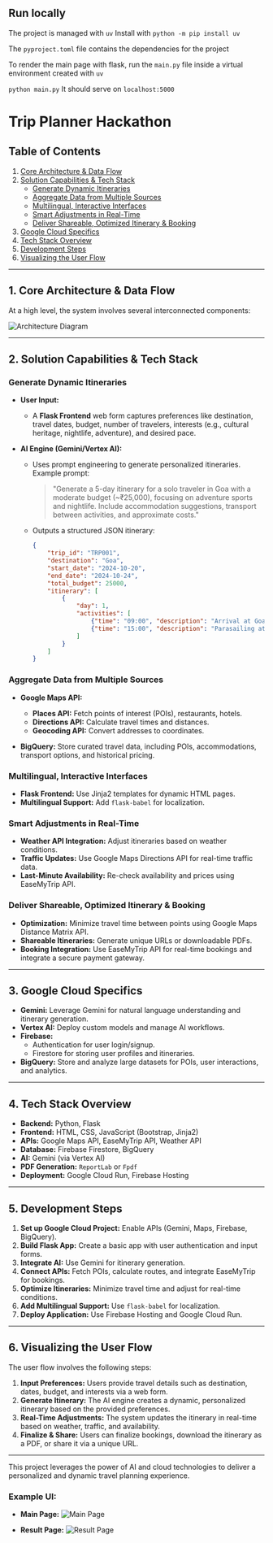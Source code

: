 ## Run locally

The project is managed with `uv`
Install with `python -m pip install uv`

The `pyproject.toml` file contains the dependencies for the project

To render the main page with flask, run the `main.py` file inside a virtual environment created with `uv`

`python main.py`
It should serve on `localhost:5000`

         

# Trip Planner Hackathon

## Table of Contents
1. [Core Architecture & Data Flow](#core-architecture--data-flow)
2. [Solution Capabilities & Tech Stack](#solution-capabilities--tech-stack)
    - [Generate Dynamic Itineraries](#generate-dynamic-itineraries)
    - [Aggregate Data from Multiple Sources](#aggregate-data-from-multiple-sources)
    - [Multilingual, Interactive Interfaces](#multilingual-interactive-interfaces)
    - [Smart Adjustments in Real-Time](#smart-adjustments-in-real-time)
    - [Deliver Shareable, Optimized Itinerary & Booking](#deliver-shareable-optimized-itinerary--booking)
3. [Google Cloud Specifics](#google-cloud-specifics)
4. [Tech Stack Overview](#tech-stack-overview)
5. [Development Steps](#development-steps)
6. [Visualizing the User Flow](#visualizing-the-user-flow)

---

## 1. Core Architecture & Data Flow

At a high level, the system involves several interconnected components:

![Architecture Diagram](./images/flow_diagram.png)

---

## 2. Solution Capabilities & Tech Stack

### Generate Dynamic Itineraries

- **User Input:**
    - A **Flask Frontend** web form captures preferences like destination, travel dates, budget, number of travelers, interests (e.g., cultural heritage, nightlife, adventure), and desired pace.
   

- **AI Engine (Gemini/Vertex AI):**
    - Uses prompt engineering to generate personalized itineraries. Example prompt:
      > "Generate a 5-day itinerary for a solo traveler in Goa with a moderate budget (~₹25,000), focusing on adventure sports and nightlife. Include accommodation suggestions, transport between activities, and approximate costs."
    - Outputs a structured JSON itinerary:
      ```json
      {
          "trip_id": "TRP001",
          "destination": "Goa",
          "start_date": "2024-10-20",
          "end_date": "2024-10-24",
          "total_budget": 25000,
          "itinerary": [
              {
                  "day": 1,
                  "activities": [
                      {"time": "09:00", "description": "Arrival at Goa Airport", "cost": 800},
                      {"time": "15:00", "description": "Parasailing at Baga Beach", "cost": 2500}
                  ]
              }
          ]
      }
      ```

### Aggregate Data from Multiple Sources

- **Google Maps API:**
    - **Places API:** Fetch points of interest (POIs), restaurants, hotels.
    - **Directions API:** Calculate travel times and distances.
    - **Geocoding API:** Convert addresses to coordinates.

- **BigQuery:** Store curated travel data, including POIs, accommodations, transport options, and historical pricing.

### Multilingual, Interactive Interfaces

- **Flask Frontend:** Use Jinja2 templates for dynamic HTML pages.
- **Multilingual Support:** Add `flask-babel` for localization.

### Smart Adjustments in Real-Time

- **Weather API Integration:** Adjust itineraries based on weather conditions.
- **Traffic Updates:** Use Google Maps Directions API for real-time traffic data.
- **Last-Minute Availability:** Re-check availability and prices using EaseMyTrip API.

### Deliver Shareable, Optimized Itinerary & Booking

- **Optimization:** Minimize travel time between points using Google Maps Distance Matrix API.
- **Shareable Itineraries:** Generate unique URLs or downloadable PDFs.
- **Booking Integration:** Use EaseMyTrip API for real-time bookings and integrate a secure payment gateway.

---

## 3. Google Cloud Specifics

- **Gemini:** Leverage Gemini for natural language understanding and itinerary generation.
- **Vertex AI:** Deploy custom models and manage AI workflows.
- **Firebase:**
    - Authentication for user login/signup.
    - Firestore for storing user profiles and itineraries.
- **BigQuery:** Store and analyze large datasets for POIs, user interactions, and analytics.

---

## 4. Tech Stack Overview

- **Backend:** Python, Flask
- **Frontend:** HTML, CSS, JavaScript (Bootstrap, Jinja2)
- **APIs:** Google Maps API, EaseMyTrip API, Weather API
- **Database:** Firebase Firestore, BigQuery
- **AI:** Gemini (via Vertex AI)
- **PDF Generation:** `ReportLab` or `Fpdf`
- **Deployment:** Google Cloud Run, Firebase Hosting

---

## 5. Development Steps

1. **Set up Google Cloud Project:** Enable APIs (Gemini, Maps, Firebase, BigQuery).
2. **Build Flask App:** Create a basic app with user authentication and input forms.
3. **Integrate AI:** Use Gemini for itinerary generation.
4. **Connect APIs:** Fetch POIs, calculate routes, and integrate EaseMyTrip for bookings.
5. **Optimize Itineraries:** Minimize travel time and adjust for real-time conditions.
6. **Add Multilingual Support:** Use `flask-babel` for localization.
7. **Deploy Application:** Use Firebase Hosting and Google Cloud Run.

---

## 6. Visualizing the User Flow

The user flow involves the following steps:

1. **Input Preferences:** Users provide travel details such as destination, dates, budget, and interests via a web form.
2. **Generate Itinerary:** The AI engine creates a dynamic, personalized itinerary based on the provided preferences.
3. **Real-Time Adjustments:** The system updates the itinerary in real-time based on weather, traffic, and availability.
4. **Finalize & Share:** Users can finalize bookings, download the itinerary as a PDF, or share it via a unique URL.

---

This project leverages the power of AI and cloud technologies to deliver a personalized and dynamic travel planning experience.

### Example UI:
- **Main Page:**
  ![Main Page](./images/main_page.png)

- **Result Page:**
  ![Result Page](./images/result_page.png)